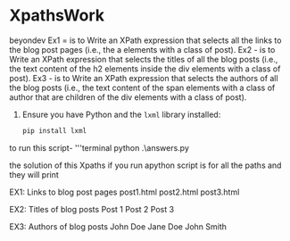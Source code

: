 # XpathsWork
beyondev
Ex1 = is to Write an XPath expression that selects all the links to the blog post pages (i.e., the a elements with a class of post).
Ex2 - is to Write an XPath expression that selects the titles of all the blog posts (i.e., the text content of the h2 elements inside the div elements with a class of post).
Ex3 - is to Write an XPath expression that selects the authors of all the blog posts (i.e., the text content of the span elements with a class of author that are children of the div elements with a class of post).


1. Ensure you have Python and the `lxml` library installed:
   ```bash
   pip install lxml

to run this script-
  '''terminal
  python .\answers.py



the solution of this Xpaths if you run apython script is for all the paths and they will print 

EX1: Links to blog post pages
post1.html
post2.html
post3.html

EX2: Titles of blog posts
Post 1
Post 2
Post 3

EX3: Authors of blog posts
John Doe
Jane Doe
John Smith

